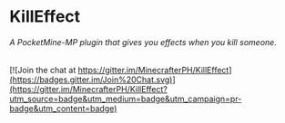 # KillEffect
###### A PocketMine-MP plugin that gives you effects when you kill someone.
[![Join the chat at https://gitter.im/MinecrafterPH/KillEffect](https://badges.gitter.im/Join%20Chat.svg)](https://gitter.im/MinecrafterPH/KillEffect?utm_source=badge&utm_medium=badge&utm_campaign=pr-badge&utm_content=badge)

